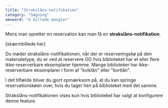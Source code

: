 ```yaml
---
title: "Strakslåns-notifikation"
category: "Søgning"
emneord: "X billede mangler"
---
```

Mens man opretter en reservation kan man få en  **strakslåns-notifikation**. 

[skærmbillede her]

Du møder strakslåns-notifikationen, når der er reserveringskø på den materialetype, du er ved at reservere 
OG hvis biblioteket har et eller flere ikke-reserverbare eksemplarer hjemme. Mange biblioteker har ikke-reserverbare eksemplarer i form af "kviklån" eller "kortlån".

I det tilfælde bliver du gjort opmærksom på, at du kan springe reservationskøen over, hvis du tager hen på biblioteket med det samme.

Strakslåns-notifikationen vises kun hvis biblioteket har valgt at konfigurere denne feature. 
